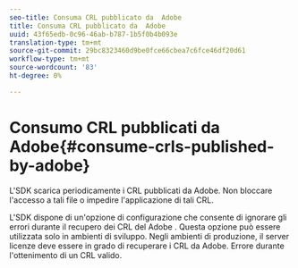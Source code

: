 ```yaml
---
seo-title: Consuma CRL pubblicato da  Adobe
title: Consuma CRL pubblicato da  Adobe
uuid: 43f65edb-0c96-46ab-b787-1b5f0b4b093e
translation-type: tm+mt
source-git-commit: 29bc8323460d9be0fce66cbea7c6fce46df20d61
workflow-type: tm+mt
source-wordcount: '83'
ht-degree: 0%

---
```



# Consumo CRL pubblicati da  Adobe{#consume-crls-published-by-adobe}

L&#39;SDK scarica periodicamente i CRL pubblicati da  Adobe. Non bloccare l&#39;accesso a tali file o impedire l&#39;applicazione di tali CRL.

L&#39;SDK dispone di un&#39;opzione di configurazione che consente di ignorare gli errori durante il recupero dei CRL del Adobe . Questa opzione può essere utilizzata solo in ambienti di sviluppo. Negli ambienti di produzione, il server licenze deve essere in grado di recuperare i CRL da  Adobe. Errore durante l&#39;ottenimento di un CRL valido.
